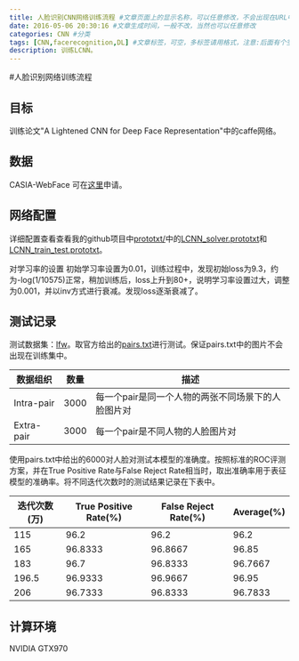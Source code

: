 ```yaml
---
title: 人脸识别CNN网络训练流程 #文章页面上的显示名称，可以任意修改，不会出现在URL中
date: 2016-05-06 20:30:16 #文章生成时间，一般不改，当然也可以任意修改
categories: CNN #分类
tags: [CNN,facerecognition,DL] #文章标签，可空，多标签请用格式，注意:后面有个空格
description: 训练LCNN。
---
```


#人脸识别网络训练流程

## 目标

训练论文"A Lightened CNN for Deep Face Representation"中的caffe网络。

## 数据

CASIA-WebFace 可在[这里](http://www.cbsr.ia.ac.cn/english/CASIA-WebFace-Database.html)申请。

## 网络配置

详细配置查看查看我的github项目中[prototxt/](https://github.com/Tonyfy/LCNN_TRAIN/tree/master/prototxt)中的[LCNN_solver.prototxt](https://github.com/Tonyfy/LCNN_TRAIN/blob/master/prototxt/LCNN_solver.prototxt)和[LCNN_train_test.prototxt](https://github.com/Tonyfy/LCNN_TRAIN/blob/master/prototxt/LCNN_train_test.prototxt)。

对学习率的设置
初始学习率设置为0.01，训练过程中，发现初始loss为9.3，约为-log(1/10575)正常，稍加训练后，loss上升到80+，说明学习率设置过大，调整为0.001，并以inv方式进行衰减。发现loss逐渐衰减了。

## 测试记录

测试数据集：[lfw](http://vis-www.cs.umass.edu/lfw/)。取官方给出的[pairs.txt](http://vis-www.cs.umass.edu/lfw/pairs.txt)进行测试。保证pairs.txt中的图片不会出现在训练集中。

|数据组织|数量|描述|
|--|--|--|
|Intra-pair|3000|每一个pair是同一个人物的两张不同场景下的人脸图片对|
|Extra-pair|3000|每一个pair是不同人物的人脸图片对|

使用pairs.txt中给出的6000对人脸对测试本模型的准确度。按照标准的ROC评测方案，并在True Positive Rate与False Reject Rate相当时，取出准确率用于表征模型的准确率。将不同迭代次数时的测试结果记录在下表中。

|迭代次数(万)|True Positive Rate(%)|False Reject Rate(%)|Average(%)|
|--|--|--|--|
|115|96.2|96.2|96.2|
|165|96.8333|96.8667|96.85|
|183|96.7|96.8333|96.7667|
|196.5|96.9333|96.9667|96.95|
|206|96.7333|96.8333|96.7833|

## 计算环境

NVIDIA GTX970 

